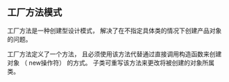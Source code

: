## 工厂方法模式

工厂方法是一种创建型设计模式， 解决了在不指定具体类的情况下创建产品对象的问题。

工厂方法定义了一个方法， 且必须使用该方法代替通过直接调用构造函数来创建对象 （ new操作符） 的方式。 子类可重写该方法来更改将被创建的对象所属类。

